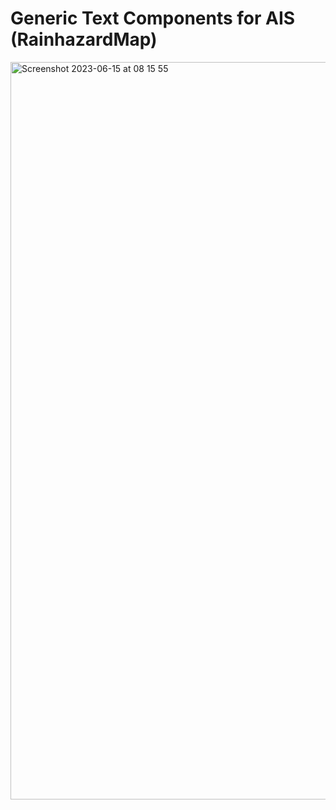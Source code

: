 # Generic Text Components for AIS (RainhazardMap)

<img width="1180" alt="Screenshot 2023-06-15 at 08 15 55" src="https://github.com/cismet-collab/ais-generic-texts/assets/837211/dc3d343c-baaa-494c-aeb5-b58699078747">
